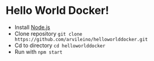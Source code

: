 # Hello World Docker!

* Install [Node.js](https://nodejs.org/en/download/)
* Clone repository `git clone https://github.com/arvileino/helloworlddocker.git`
* Cd to directory `cd helloworlddocker`
* Run with `npm start`
